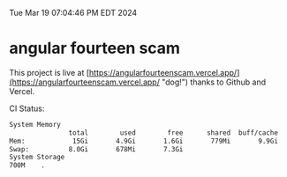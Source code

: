 Tue Mar 19 07:04:46 PM EDT 2024

# angular fourteen scam


This project is live at [https://angularfourteenscam.vercel.app/](https://angularfourteenscam.vercel.app/ "dog!") thanks to Github and Vercel.

CI Status: 

```bash
System Memory
               total        used        free      shared  buff/cache   available
Mem:            15Gi       4.9Gi       1.6Gi       779Mi       9.9Gi        10Gi
Swap:          8.0Gi       678Mi       7.3Gi
System Storage
700M	.
```
